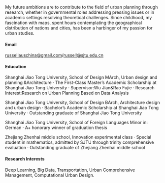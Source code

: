 


My future ambitions are to contribute to the field of urban planning through research, whether in governmental roles addressing pressing issues or in academic settings resolving theoretical challenges. Since childhood, my fascination with maps, spent hours contemplating the geographical distribution of nations and cities, has been a harbinger of my passion for urban studies. 

#### Email
russellauschina@gmail.com/russell@sjtu.edu.cn

#### Education
Shanghai Jiao Tong University, School of Design
MArch, Urban design and planning &Architecture
        ·    The First-Class Master’s Academic Scholarship at Shanghai Jiao Tong University
        ·    Supervisor:Wu Jian&Rao Fujie
        ·    Research Interest:Research on Urban Planning Based on Data Analysis

Shanghai Jiao Tong University, School of Design
BArch, Architecture design and urban design
        ·    Bachelor’s Academic Scholarship at Shanghai Jiao Tong University
        ·    Outstanding graduate of Shanghai Jiao Tong University

Shanghai Jiao Tong University, School of Foreign Languages
Minor in: German 
        ·    A+ honorary winner of graduation thesis

Zhejiang Zhenhai middle school, Innovation experimental class
        ·    Special student in mathematics, admitted by SJTU through trinity comprehensive evaluation
        ·    Outstanding graduate of Zhejiang Zhenhai middle school

#### Research Interests
Deep Learning, Big Data, Transportation, Urban Comprehensive Management, Computational Urban Design.

